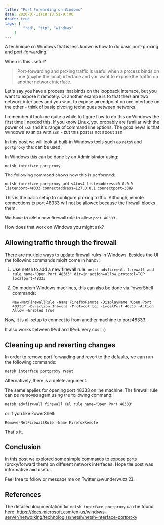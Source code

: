 ```yaml
---
title: "Port Forwarding on Windows"
date: 2020-07-11T18:18:51-07:00
draft: true
tags: [
        "red", "ttp", "windows"
    ]
---
```


A technique on Windows that is less known is how to do basic port-proxing and port-forwarding. 

When is this useful?

> Port-forwarding and proxing traffic is useful when a process binds on one (maybe the local) interface and you want to expose the traffic on another network interface.

Let's say you have a process that  binds on the loopback interface, but you want to expose it remotely. Or another example is to that there are two network interfaces and you want to expose an endpoint on one interface on the other - think of basic pivoting techniques between networks.

I remember it took me quite a while to figure how to do this on Windows the first time I needed this. If you know Linux, you probably are familiar with the power of `ssh` and it's range of command line options. The good news is that Windows 10 ships with `ssh` - but this post is not about ssh.

In this post we will look at built-in Windows tools such as `netsh` and `portproxy` that can be used.

In Windows this can be done by an Administrator using: 

`netsh interface portproxy` 

The following command shows how this is performed:

``` netsh interface portproxy add v4tov4 listenaddress=0.0.0.0 listenport=48333 connectaddress=127.0.0.1 connectport=3389 ``` 

This is the basic setup to configure proxing traffic. Although, remote connections to port 48333 will not be allowed because the firewall blocks them. 


We have to add a new firewall rule to allow `port 48333`. 

How does that work on Windows you might ask?

## Allowing traffic through the firewall

There are multiple ways to update firewall rules in Windows. Besides the UI the following commands might come in handy: 

1. Use netsh to add a new firewall rule:
    ` netsh advfirewall firewall add rule name="Open Port 48333" dir=in action=allow protocol=TCP localport=48333 `
2. On modern Windows machines, this can also be done via PowerShell commands:

    ` New-NetFirewallRule -Name FirefoxRemote -DisplayName "Open Port 48333" -Direction Inbound -Protocol tcp -LocalPort 48333 -Action Allow -Enabled True ` 

Now, it is all setup to connect to from another machine to port 48333. 

It also works between IPv4 and IPv6. Very cool. :)

## Cleaning up and reverting changes 

In order to remove port forwarding and revert to the defaults, we can run the following commands: 

`netsh interface portproxy reset`

Alternatively, there is a delete argument. 

The same applies for opening port 48333 on the machine. The firewall rule can be removed again using the following command:

` netsh advfirewall firewall del rule name="Open Port 48333" `

or if you like PowerShell:

` Remove-NetFirewallRule -Name FirefoxRemote `

That's it.

## Conclusion

In this post we explored some simple commands to expose ports (proxy/forward them) on different network interfaces. Hope the post was informative and useful. 

Feel free to follow or message me on Twitter [@wunderwuzzi23](https://twitter.com/wunderwuzzi23).


## References

The detailed documentation for `netsh interface portproxy` can be found here:
https://docs.microsoft.com/en-us/windows-server/networking/technologies/netsh/netsh-interface-portproxy